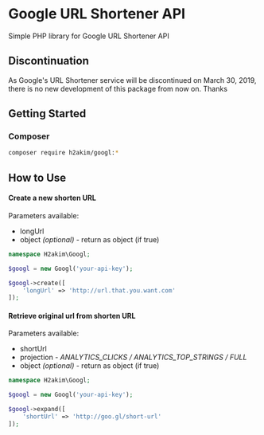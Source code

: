 # Google URL Shortener API

Simple PHP library for Google URL Shortener API

## Discontinuation

As Google's URL Shortener service will be discontinued on March 30, 2019, there is no new development of this package from now on. Thanks

## Getting Started

### Composer
```bash
composer require h2akim/googl:*
```

## How to Use

#### Create a new shorten URL
Parameters available:
* longUrl
* object _(optional)_ - return as object (if true)

```php
namespace H2akim\Googl;

$googl = new Googl('your-api-key');

$googl->create([
    'longUrl' => 'http://url.that.you.want.com'
]);
```

#### Retrieve original url from shorten URL
Parameters available:
* shortUrl
* projection - _ANALYTICS_CLICKS / ANALYTICS_TOP_STRINGS / FULL_
* object _(optional)_ - return as object (if true)

```php
namespace H2akim\Googl;

$googl = new Googl('your-api-key');

$googl->expand([
    'shortUrl' => 'http://goo.gl/short-url'
]);
```

